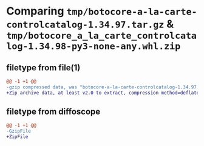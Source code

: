 # Comparing `tmp/botocore-a-la-carte-controlcatalog-1.34.97.tar.gz` & `tmp/botocore_a_la_carte_controlcatalog-1.34.98-py3-none-any.whl.zip`

## filetype from file(1)

```diff
@@ -1 +1 @@
-gzip compressed data, was "botocore-a-la-carte-controlcatalog-1.34.97.tar", last modified: Fri May  3 01:04:35 2024, max compression
+Zip archive data, at least v2.0 to extract, compression method=deflate
```

## filetype from diffoscope

```diff
@@ -1 +1 @@
-GzipFile
+ZipFile
```

